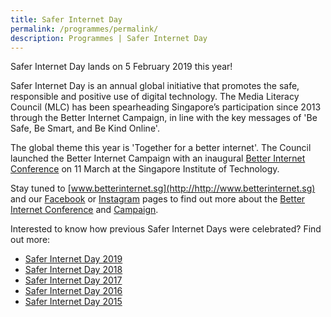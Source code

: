 ```yaml
---
title: Safer Internet Day
permalink: /programmes/permalink/
description: Programmes | Safer Internet Day
---
```

Safer Internet Day lands on 5 February 2019 this year!

Safer Internet Day is an annual global initiative that promotes the safe, responsible and positive use of digital technology. The Media Literacy Council (MLC) has been spearheading Singapore’s participation since 2013 through the Better Internet Campaign, in line with the key messages of 'Be Safe, Be Smart, and Be Kind Online'.

The global theme this year is 'Together for a better internet'. The Council launched the Better Internet Campaign with an inaugural [Better Internet Conference](https://www.betterinternet.sg/BIC-Conference-2019) on 11 March at the Singapore Institute of Technology.

Stay tuned to [www.betterinternet.sg](http://http://www.betterinternet.sg) and our [Facebook](https://www.facebook.com/MediaLiteracyCouncilSG) or [Instagram](http://www.instagram.com/betterinternetsg/) pages to find out more about the [Better Internet Conference](https://www.betterinternet.sg/BIC-Conference-2019) and [Campaign](https://www.betterinternet.sg/Campaign-2020).

Interested to know how previous Safer Internet Days were celebrated? Find out more:

*   [Safer Internet Day 2019](https://www.betterinternet.sg/Campaign-2019)
*   [Safer Internet Day 2018](https://www.betterinternet.sg/SID-Campaign-2018)
*   [Safer Internet Day 2017](https://www.betterinternet.sg/2017-BIC)
*   [Safer Internet Day 2016](https://www.betterinternet.sg/2016-BIC)
*   [Safer Internet Day 2015](https://www.betterinternet.sg/2015-BIC)